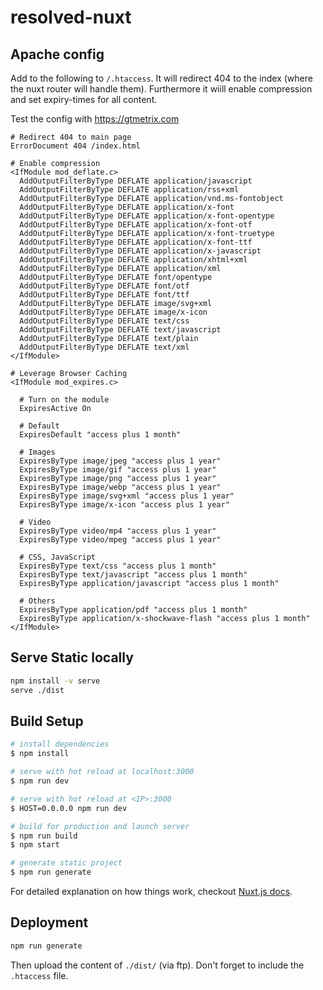 # resolved-nuxt

## Apache config

Add to the following to `/.htaccess`. It will redirect 404 to the index (where
the nuxt router will handle them). Furthermore it wiill enable compression and
set expiry-times for all content.

Test the config with https://gtmetrix.com

```
# Redirect 404 to main page
ErrorDocument 404 /index.html

# Enable compression
<IfModule mod_deflate.c>
  AddOutputFilterByType DEFLATE application/javascript
  AddOutputFilterByType DEFLATE application/rss+xml
  AddOutputFilterByType DEFLATE application/vnd.ms-fontobject
  AddOutputFilterByType DEFLATE application/x-font
  AddOutputFilterByType DEFLATE application/x-font-opentype
  AddOutputFilterByType DEFLATE application/x-font-otf
  AddOutputFilterByType DEFLATE application/x-font-truetype
  AddOutputFilterByType DEFLATE application/x-font-ttf
  AddOutputFilterByType DEFLATE application/x-javascript
  AddOutputFilterByType DEFLATE application/xhtml+xml
  AddOutputFilterByType DEFLATE application/xml
  AddOutputFilterByType DEFLATE font/opentype
  AddOutputFilterByType DEFLATE font/otf
  AddOutputFilterByType DEFLATE font/ttf
  AddOutputFilterByType DEFLATE image/svg+xml
  AddOutputFilterByType DEFLATE image/x-icon
  AddOutputFilterByType DEFLATE text/css
  AddOutputFilterByType DEFLATE text/javascript
  AddOutputFilterByType DEFLATE text/plain
  AddOutputFilterByType DEFLATE text/xml
</IfModule>

# Leverage Browser Caching
<IfModule mod_expires.c>

  # Turn on the module
  ExpiresActive On

  # Default
  ExpiresDefault "access plus 1 month"

  # Images
  ExpiresByType image/jpeg "access plus 1 year"
  ExpiresByType image/gif "access plus 1 year"
  ExpiresByType image/png "access plus 1 year"
  ExpiresByType image/webp "access plus 1 year"
  ExpiresByType image/svg+xml "access plus 1 year"
  ExpiresByType image/x-icon "access plus 1 year"

  # Video
  ExpiresByType video/mp4 "access plus 1 year"
  ExpiresByType video/mpeg "access plus 1 year"

  # CSS, JavaScript
  ExpiresByType text/css "access plus 1 month"
  ExpiresByType text/javascript "access plus 1 month"
  ExpiresByType application/javascript "access plus 1 month"

  # Others
  ExpiresByType application/pdf "access plus 1 month"
  ExpiresByType application/x-shockwave-flash "access plus 1 month"
</IfModule>
```

## Serve Static locally

``` bash
npm install -v serve
serve ./dist
```

## Build Setup

``` bash
# install dependencies
$ npm install

# serve with hot reload at localhost:3000
$ npm run dev

# serve with hot reload at <IP>:3000
$ HOST=0.0.0.0 npm run dev

# build for production and launch server
$ npm run build
$ npm start

# generate static project
$ npm run generate
```

For detailed explanation on how things work, checkout [Nuxt.js docs](https://nuxtjs.org).


## Deployment

``` bash
npm run generate
```

Then upload the content of `./dist/` (via ftp). Don't forget to include the
`.htaccess` file.
